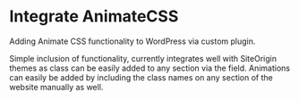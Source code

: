 # Integrate AnimateCSS
Adding Animate CSS functionality to WordPress via custom plugin. 

Simple inclusion of functionality, currently integrates well with SiteOrigin themes as class can be easily added to any section via the field. Animations can easily be added by including the class names on any section of the website manually as well.
